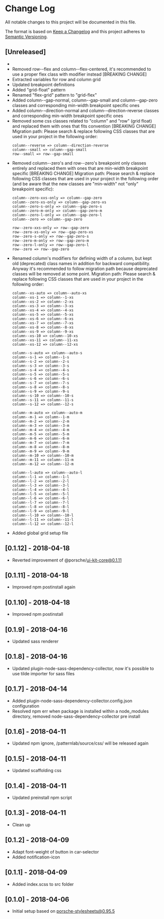 # Change Log

All notable changes to this project will be documented in this file.

The format is based on [Keep a Changelog](http://keepachangelog.com/)
and this project adheres to [Semantic Versioning](http://semver.org/).

## [Unreleased]
* 
* Removed row--flex and column--flex-centered, it's recommended to use a proper flex class with modifier instead [BREAKING CHANGE]
* Extracted variables for row and column grid
* Updated breakpoint definitions
* Added "grid-float" pattern
* Renamed "flex-grid" pattern to "grid-flex"
* Added column--gap-normal, column--gap-small and column--gap-zero classes and corresponding min-width breakpoint specific ones
* Added column--direction-normal and column--direction-reverse classes and corresponding min-width breakpoint specific ones
* Removed some css classes related to "column" and "row" (grid float) and replaced them with ones that fits convention [BREAKING CHANGE]
  Migration path: Please search & replace following CSS classes that are used in your
  project in the following order:
  ```
  column--reverse => column--direction-reverse
  column--small => column--gap-small
  row--small => row--gap-small
  ```
* Removed column--zero's and row--zero's breakpoint only classes entirely and replaced them with ones that are min-width breakpoint specific [BREAKING CHANGE]
  Migration path: Please search & replace following CSS classes that are used in your
  project in the following order (and be aware that the new classes are "min-width" not "only" breakpoint specific):
  ```
  column--zero-xxs-only => column--gap-zero
  column--zero-xs-only => column--gap-zero-xs
  column--zero-s-only => column--gap-zero-s
  column--zero-m-only => column--gap-zero-m
  column--zero-l-only => column--gap-zero-l
  column--zero => column--gap-zero
  
  row--zero-xxs-only => row--gap-zero
  row--zero-xs-only => row--gap-zero-xs
  row--zero-s-only => row--gap-zero-s
  row--zero-m-only => row--gap-zero-m
  row--zero-l-only => row--gap-zero-l
  row--zero => row--gap-zero
  ```
* Renamed column's modifiers for defining width of a column, but kept old (deprecated) class names in addition for backward compatibility. 
  Anyway it's recommended to follow migration path because deprecated classes will be removed at some point.
  Migration path: Please search & replace following CSS classes that are used in your
  project in the following order:
  ```
  column--xs-auto => column--auto-xs
  column--xs-1 => column--1-xs
  column--xs-2 => column--2-xs
  column--xs-3 => column--3-xs
  column--xs-4 => column--4-xs
  column--xs-5 => column--5-xs
  column--xs-6 => column--6-xs
  column--xs-7 => column--7-xs
  column--xs-8 => column--8-xs
  column--xs-9 => column--9-xs
  column--xs-10 => column--10-xs
  column--xs-11 => column--11-xs
  column--xs-12 => column--12-xs
  
  column--s-auto => column--auto-s
  column--s-1 => column--1-s
  column--s-2 => column--2-s
  column--s-3 => column--3-s
  column--s-4 => column--4-s
  column--s-5 => column--5-s
  column--s-6 => column--6-s
  column--s-7 => column--7-s
  column--s-8 => column--8-s
  column--s-9 => column--9-s
  column--s-10 => column--10-s
  column--s-11 => column--11-s
  column--s-12 => column--12-s
  
  column--m-auto => column--auto-m
  column--m-1 => column--1-m
  column--m-2 => column--2-m
  column--m-3 => column--3-m
  column--m-4 => column--4-m
  column--m-5 => column--5-m
  column--m-6 => column--6-m
  column--m-7 => column--7-m
  column--m-8 => column--8-m
  column--m-9 => column--9-m
  column--m-10 => column--10-m
  column--m-11 => column--11-m
  column--m-12 => column--12-m
  
  column--l-auto => column--auto-l
  column--l-1 => column--1-l
  column--l-2 => column--2-l
  column--l-3 => column--3-l
  column--l-4 => column--4-l
  column--l-5 => column--5-l
  column--l-6 => column--6-l
  column--l-7 => column--7-l
  column--l-8 => column--8-l
  column--l-9 => column--9-l
  column--l-10 => column--10-l
  column--l-11 => column--11-l
  column--l-12 => column--12-l
  ```
* Added global grid setup file

## [0.1.12] - 2018-04-18
* Reverted improvement of @porsche/ui-kit-core@0.1.11

## [0.1.11] - 2018-04-18
* Improved npm postinstall again

## [0.1.10] - 2018-04-18
* Improved npm postinstall

## [0.1.9] - 2018-04-16
* Updated sass renderer

## [0.1.8] - 2018-04-16
* Updated plugin-node-sass-dependency-collector, now it's possible to use tilde importer for sass files

## [0.1.7] - 2018-04-14
* Added plugin-node-sass-dependency-collector.config.json configuration
* Resolved npm err when package is installed within a node_modules directory, removed node-sass-dependency-collector pre install

## [0.1.6] - 2018-04-11
* Updated npm ignore, /patternlab/source/css/ will be released again

## [0.1.5] - 2018-04-11
* Updated scaffolding css

## [0.1.4] - 2018-04-11
* Updated preinstall npm script

## [0.1.3] - 2018-04-11
* Clean up

## [0.1.2] - 2018-04-09
* Adapt font-weight of button in car-selector
* Added notification-icon

## [0.1.1] - 2018-04-09
* Added index.scss to src folder

## [0.1.0] - 2018-04-06
* Initial setup based on porsche-stylesheets@0.95.5
